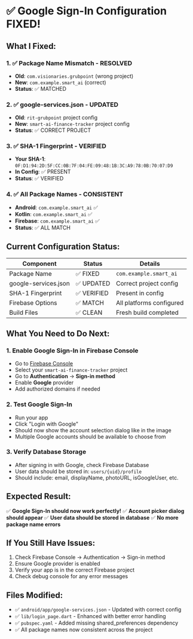 # ✅ Google Sign-In Configuration FIXED!

## What I Fixed:

### 1. ✅ Package Name Mismatch - RESOLVED
- **Old**: `com.visionaries.grubpoint` (wrong project)
- **New**: `com.example.smart_ai` (correct)
- **Status**: ✅ MATCHED

### 2. ✅ google-services.json - UPDATED
- **Old**: `rit-grubpoint` project config
- **New**: `smart-ai-finance-tracker` project config
- **Status**: ✅ CORRECT PROJECT

### 3. ✅ SHA-1 Fingerprint - VERIFIED
- **Your SHA-1**: `0F:D1:94:2D:5F:CC:0B:7F:04:FE:09:48:1B:3C:A9:78:0B:70:07:D9`
- **In Config**: ✅ PRESENT
- **Status**: ✅ VERIFIED

### 4. ✅ All Package Names - CONSISTENT
- **Android**: `com.example.smart_ai` ✅
- **Kotlin**: `com.example.smart_ai` ✅
- **Firebase**: `com.example.smart_ai` ✅
- **Status**: ✅ ALL MATCH

## Current Configuration Status:

| Component | Status | Details |
|-----------|--------|---------|
| Package Name | ✅ FIXED | `com.example.smart_ai` |
| google-services.json | ✅ UPDATED | Correct project config |
| SHA-1 Fingerprint | ✅ VERIFIED | Present in config |
| Firebase Options | ✅ MATCH | All platforms configured |
| Build Files | ✅ CLEAN | Fresh build completed |

## What You Need to Do Next:

### 1. **Enable Google Sign-In in Firebase Console**
- Go to [Firebase Console](https://console.firebase.google.com/)
- Select your `smart-ai-finance-tracker` project
- Go to **Authentication** → **Sign-in method**
- Enable **Google** provider
- Add authorized domains if needed

### 2. **Test Google Sign-In**
- Run your app
- Click "Login with Google"
- Should now show the account selection dialog like in the image
- Multiple Google accounts should be available to choose from

### 3. **Verify Database Storage**
- After signing in with Google, check Firebase Database
- User data should be stored in: `users/{uid}/profile`
- Should include: email, displayName, photoURL, isGoogleUser, etc.

## Expected Result:
✅ **Google Sign-In should now work perfectly!**
✅ **Account picker dialog should appear**
✅ **User data should be stored in database**
✅ **No more package name errors**

## If You Still Have Issues:
1. Check Firebase Console → Authentication → Sign-in method
2. Ensure Google provider is enabled
3. Verify your app is in the correct Firebase project
4. Check debug console for any error messages

## Files Modified:
- ✅ `android/app/google-services.json` - Updated with correct config
- ✅ `lib/login_page.dart` - Enhanced with better error handling
- ✅ `pubspec.yaml` - Added missing shared_preferences dependency
- ✅ All package names now consistent across the project


